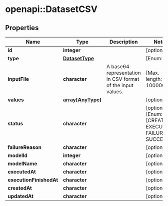 # openapi::DatasetCSV


## Properties
Name | Type | Description | Notes
------------ | ------------- | ------------- | -------------
**id** | **integer** |  | [optional] 
**type** | [**DatasetType**](DatasetType.md) |  | [Enum: ] 
**inputFile** | **character** | A base64 representation in CSV format of the input values. | [Max. length: 10000000] 
**values** | [**array[AnyType]**](AnyType.md) |  | [optional] 
**status** | **character** |  | [optional] [Enum: [CREATED, EXECUTING, FAILURE, SUCCESS]] 
**failureReason** | **character** |  | [optional] 
**modelId** | **integer** |  | [optional] 
**modelName** | **character** |  | [optional] 
**executedAt** | **character** |  | [optional] 
**executionFinishedAt** | **character** |  | [optional] 
**createdAt** | **character** |  | [optional] 
**updatedAt** | **character** |  | [optional] 


